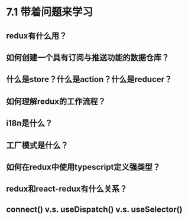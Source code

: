 # 7.1 带着问题来学习

## redux有什么用？
## 如何创建一个具有订阅与推送功能的数据仓库？
## 什么是store？什么是action？什么是reducer？
## 如何理解redux的工作流程？
## i18n是什么？
## 工厂模式是什么？
## 如何在redux中使用typescript定义强类型？
## redux和react-redux有什么关系？
## connect() v.s. useDispatch() v.s. useSelector()
